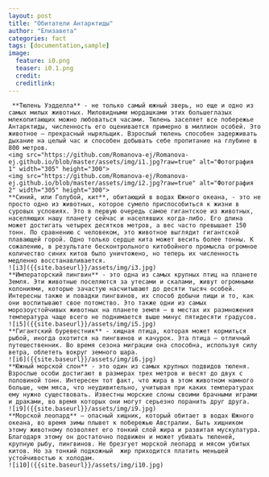 ```yaml
---
layout: post
title: "Обитатели Антарктиды"
author: "Елизавета"
categories: fact
tags: [documentation,sample]
image:
  feature: i0.png
  teaser: i0.1.png
  credit:
  creditlink:
---
```


     **Тюлень Уэдделла** - не только самый южный зверь, но еще и одно из самых милых животных. Миловидными мордашками этих большеглазых млекопитающих можно любоваться часами. Тюлень заселяет все побережье Антарктиды, численность его оценивается примерно в миллион особей. Это животное – прекрасный ныряльщик. Взрослый тюлень способен задерживать дыхание на целый час и способен добывать себе пропитание на глубине в 800 метров.
    <img src="https://github.com/Romanova-ej/Romanova-ej.github.io/blob/master/assets/img/i1.jpg?raw=true" alt="Фотография 1" width="305" height="300">
    <img src="https://github.com/Romanova-ej/Romanova-ej.github.io/blob/master/assets/img/i2.jpg?raw=true" alt="Фотография 2" width="305" height="300">
	**Синий, или Голубой, кит**, обитающий в водах Южного океана, - это не просто одно из животных, которое сумело приспособиться к жизни в суровых условиях. Это в первую очередь самое гигантское из животных, населяющих нашу планету сейчас и населявших когда-либо. Его длина может достигать четырех десятков метров, а вес часто превышает 150 тонн. По сравнению с человеком, это животное выглядит гигантской плавающей горой. Одно только сердце кита может весить более тонны. К сожалению, в результате бесконтрольного китобойного промысла огромное количество синих китов было уничтожено, но теперь их численность медленно восстанавливается.
	![i3]({{site.baseurl}}/assets/img/i3.jpg)
	**Императорский пингвин** - это одна из самых крупных птиц на планете Земля. Эти животные поселяются за утесами и скалами, живут огромными колониями, которые зачастую насчитывают до десяти тысяч особей. Интересны также и повадки пингвинов, их способ добычи пищи и то, как они воспитывают свое потомство. Это также одни из самых морозоустойчивых животных на планете земля – в местах их размножения температура чаще всего не поднимается выше минус пятидесяти градусов.
	![i5]({{site.baseurl}}/assets/img/i5.jpg)
	**Гигантский буревестник** - хищная птица, которая может кормиться рыбой, иногда охотится на пингвинов и качурок. Эта птица – отличный путешественник. Во время сезона миграции она способна, используя силу ветра, облететь вокруг земного шара.
	![i6]({{site.baseurl}}/assets/img/i6.jpg)
	**Южный морской слон** - это один из самых крупных подвидов тюленя. Взрослые особи достигают в размерах трех метров и весят до двух с половиной тонн. Интересен тот факт, что жира в этом животном намного больше, чем мяса, что неудивительно, учитывая при каких температурах ему нужно существовать. Известны морские слоны своими брачными играми и драками, во время которых они могут серьезно поранить друг друга.
	![i9]({{site.baseurl}}/assets/img/i9.jpg)
	**Морской леопард** – опасный хищник, который обитает в водах Южного океана, во время зимы плывет к побережью Австралии. Быть хищником этому животному позволяет его тонкий слой жира и развитая мускулатура. Благодаря этому он достаточно подвижен и может убивать тюленей, крупную рыбу, пингвинов. Не брезгует морской леопард и мясом убитых китов. Но за тонкий подкожный  жир приходится платить меньшей устойчивостью к холодам.
	![i10]({{site.baseurl}}/assets/img/i10.jpg)	